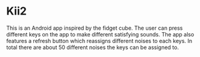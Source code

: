 # Kii2
This is an Android app inspired by the fidget cube. The user can press different keys on the app to make different satisfying sounds. 
The app also features a refresh button which reassigns different noises to each keys. In total there are about 50 different noises the keys
can be assigned to. 
